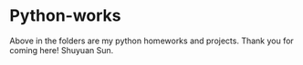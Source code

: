 # Python-works

Above in the folders are my python homeworks and projects.
Thank you for coming here! 
Shuyuan Sun.
